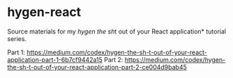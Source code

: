# hygen-react

Source materials for my *hygen the sh*t out of your React application* tutorial series.

Part 1: https://medium.com/codex/hygen-the-sh-t-out-of-your-react-application-part-1-6b7cf9442a15
Part 2: https://medium.com/codex/hygen-the-sh-t-out-of-your-react-application-part-2-ce004d9bab45